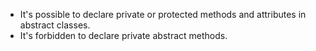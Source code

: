 * It's possible to declare private or protected methods and attributes in abstract classes.
* It's forbidden to declare private abstract methods.
